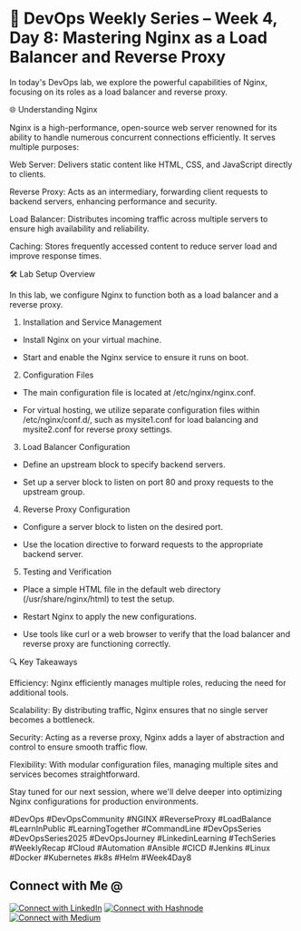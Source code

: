 
# 🚀 DevOps Weekly Series – Week 4, Day 8: Mastering Nginx as a Load Balancer and Reverse Proxy


In today's DevOps lab, we explore the powerful capabilities of Nginx, focusing on its roles as a load balancer and reverse proxy.



🌐 Understanding Nginx

Nginx is a high-performance, open-source web server renowned for its ability to handle numerous concurrent connections efficiently. It serves multiple purposes:



Web Server: Delivers static content like HTML, CSS, and JavaScript directly to clients.



Reverse Proxy: Acts as an intermediary, forwarding client requests to backend servers, enhancing performance and security.



Load Balancer: Distributes incoming traffic across multiple servers to ensure high availability and reliability.



Caching: Stores frequently accessed content to reduce server load and improve response times.



🛠️ Lab Setup Overview

In this lab, we configure Nginx to function both as a load balancer and a reverse proxy.



1. Installation and Service Management



* Install Nginx on your virtual machine.

* Start and enable the Nginx service to ensure it runs on boot.



2. Configuration Files

* The main configuration file is located at /etc/nginx/nginx.conf.

* For virtual hosting, we utilize separate configuration files within /etc/nginx/conf.d/, such as mysite1.conf for load balancing and mysite2.conf for reverse proxy settings.



3. Load Balancer Configuration

* Define an upstream block to specify backend servers.

* Set up a server block to listen on port 80 and proxy requests to the upstream group.



4. Reverse Proxy Configuration

* Configure a server block to listen on the desired port.

* Use the location directive to forward requests to the appropriate backend server.



5. Testing and Verification

* Place a simple HTML file in the default web directory (/usr/share/nginx/html) to test the setup.

* Restart Nginx to apply the new configurations.

* Use tools like curl or a web browser to verify that the load balancer and reverse proxy are functioning correctly.



🔍 Key Takeaways



Efficiency: Nginx efficiently manages multiple roles, reducing the need for additional tools.

Scalability: By distributing traffic, Nginx ensures that no single server becomes a bottleneck.

Security: Acting as a reverse proxy, Nginx adds a layer of abstraction and control to ensure smooth traffic flow.

Flexibility: With modular configuration files, managing multiple sites and services becomes straightforward.



Stay tuned for our next session, where we'll delve deeper into optimizing Nginx configurations for production environments.

#DevOps #DevOpsCommunity #NGINX #ReverseProxy #LoadBalance #LearnInPublic #LearningTogether #CommandLine #DevOpsSeries #DevOpsSeries2025 #DevOpsJourney #LinkedinLearning #TechSeries #WeeklyRecap #Cloud #Automation #Ansible #CICD #Jenkins #Linux #Docker #Kubernetes #k8s #Helm #Week4Day8


## Connect with Me @

[![Connect with LinkedIn](https://img.shields.io/badge/LinkedIn-Connect-blue?style=for-the-badge&logo=linkedin)](https://www.linkedin.com/in/jasmeetsm)
[![Connect with Hashnode](https://img.shields.io/badge/Hashnode-Follow-blueviolet?style=for-the-badge&logo=hashnode)](https://devops2025.hashnode.dev)
[![Connect with Medium](https://img.shields.io/badge/Medium-Follow-black?style=for-the-badge&logo=medium)](https://medium.com/@jasmeetsm04)


